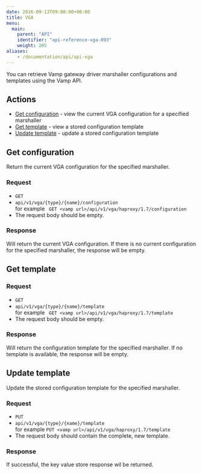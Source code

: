 ```yaml
---
date: 2016-09-13T09:00:00+00:00
title: VGA
menu:
  main:
    parent: "API"
    identifier: "api-reference-vga-093"
    weight: 205
aliases:
    - /documentation/api/api-vga
---
```


You can retrieve Vamp gateway driver marshaller configurations and templates using the Vamp API.

## Actions

* [Get configuration](/documentation/api/v0.9.3/api-vga/#get-configuration) - view the current VGA configuration for a specified marshaller
* [Get template](/documentation/api/v0.9.3/api-vga/#get-template) - view a stored configuration template
* [Update template](/documentation/api/v0.9.3/api-vga/#update-template) - update a stored configuration template


## Get configuration
Return the current VGA configuration for the specified marshaller. 

### Request

* `GET`
* `api/v1/vga/{type}/{name}/configuration`  
  for example ` GET <vamp url>/api/v1/vga/haproxy/1.7/configuration`
* The request body should be empty.

### Response
Will return the current VGA configuration. If there is no current configuration for the specified marshaller, the response will be empty.


## Get template

### Request

* `GET`
* `api/v1/vga/{type}/{name}/template`  
  for example ` GET <vamp url>/api/v1/vga/haproxy/1.7/template`
* The request body should be empty.

### Response
Will return the configuration template for the specified marshaller. If no template is available, the response will be empty.

## Update template
Update the stored configuration template for the specified marshaller.

### Request

* `PUT`
* `api/v1/vga/{type}/{name}/template`  
  for example `PUT <vamp url>/api/v1/vga/haproxy/1.7/template`
* The request body should contain the complete, new template. 

### Response
If successful, the key value store response wil be returned. 



